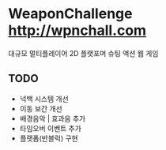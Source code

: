 # WeaponChallenge <http://wpnchall.com>

대규모 멀티플레이어 2D 플랫포머 슈팅 액션 웹 게임

## TODO

-   넉백 시스템 개선
-   이동 보간 개선
-   배경음악 | 효과음 추가
-   타임오버 이벤트 추가
-   플랫폼(반블럭) 구현
